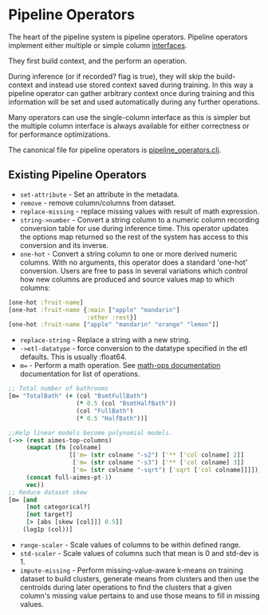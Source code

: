 # Pipeline Operators


The heart of the pipeline system is pipeline operators.  Pipeline operators implement
either multiple or simple column [interfaces](..//src/tech/ml/protocols/etl.clj).


They first build context, and the perform an operation.


During inference (or if recorded? flag is true), they will skip the build-context and
instead use stored context saved during training.  In this way a pipeline operator can
gather arbitrary context once during training and this information will be set and used
automatically during any further operations.


Many operators can use the single-column interface as this is simpler but the multiple
column interface is always available for either correctness or for performance
optimizations.


The canonical file for pipeline operators is [pipeline_operators.clj](../src/tech/ml/dataset/etl/pipeline_operators.clj).



## Existing Pipeline Operators


* `set-attribute` - Set an attribute in the metadata.
* `remove` - remove column/columns from dataset.
* `replace-missing` - replace missing values with result of math expression.
* `string->number` - Convert a string column to a numeric column recording conversion
  table for use during inference time.  This operator updates the options map returned
  so the rest of the system has access to this conversion and its inverse.
* `one-hot` - Convert a string column to one or more derived numeric columns.  With no arguments, this operator
does a standard 'one-hot' conversion.  Users are free to pass in several variations which control how new columns
are produced and source values map to which columns:
```clojure
[one-hot :fruit-name]
[one-hot :fruit-name {:main ["apple" "mandarin"]
                      :other :rest}]
[one-hot :fruit-name ["apple" "mandarin" "orange" "lemon"]]
```
* `replace-string` - Replace a string with a new string.
* `->etl-datatype` - force conversion to the datatype specified in the etl defaults.  This is usually :float64.
* `m=` - Perform a math operation.  See [math-ops documentation](math-ops.md) documentation for list of operations.
```clojure
;; Total number of bathrooms
[m= "TotalBath" (+ (col "BsmtFullBath")
                   (* 0.5 (col "BsmtHalfBath"))
                   (col "FullBath")
                   (* 0.5 "HalfBath"))]

;;Help linear models become polynomial models.
(->> (rest aimes-top-columns)
     (mapcat (fn [colname]
                 [['m= (str colname "-s2") ['** ['col colname] 2]]
                  ['m= (str colname "-s3") ['** ['col colname] 3]]
                  ['m= (str colname "-sqrt") ['sqrt ['col colname]]]]))
     (concat full-aimes-pt-1)
     vec))
;; Reduce dataset skew
[m= [and
     [not categorical?]
     [not target?]
     [> [abs [skew [col]]] 0.5]]
    (log1p (col))]
```
* `range-scaler` - Scale values of columns to be within defined range.
* `std-scaler` - Scale values of columns such that mean is 0 and std-dev is 1.
* `impute-missing` - Perform missing-value-aware k-means on training dataset to build clusters, generate means
from clusters and then use the centroids during later operations to find the clusters that a given
column's missing value pertains to and use those means to fill in missing values.
